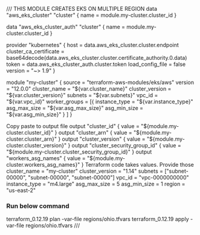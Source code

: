 /// THIS MODULE CREATES EKS ON MULTIPLE REGION
data "aws_eks_cluster" "cluster" {
  name = module.my-cluster.cluster_id
}

data "aws_eks_cluster_auth" "cluster" {
  name = module.my-cluster.cluster_id
}

provider "kubernetes" {
  host = data.aws_eks_cluster.cluster.endpoint
  cluster_ca_certificate = base64decode(data.aws_eks_cluster.cluster.certificate_authority.0.data)
  token = data.aws_eks_cluster_auth.cluster.token
  load_config_file = false
  version = "~> 1.9"
}

module "my-cluster" {
  source = "terraform-aws-modules/eks/aws"
  version = "12.0.0"
  cluster_name = "${var.cluster_name}"
  cluster_version = "${var.cluster_version}"
  subnets = "${var.subnets}"
  vpc_id = "${var.vpc_id}"
  worker_groups = [{
    instance_type = "${var.instance_type}"
    asg_max_size = "${var.asg_max_size}"
	asg_min_size = "${var.asg_min_size}"
    }
  ]
}

Copy paste to output file
output "cluster_id" {
	value = "${module.my-cluster.cluster_id}"
}
output "cluster_arn" {
	value = "${module.my-cluster.cluster_arn}"
}
output "cluster_version" {
	value = "${module.my-cluster.cluster_version}"
}
output "cluster_security_group_id" {
	value = "${module.my-cluster.cluster_security_group_id}"
}
output "workers_asg_names" {
	value = "${module.my-cluster.workers_asg_names}"
}
Terraform code takes values. Provide those
cluster_name                                    = "my-cluster"
cluster_version                                 = "1.14"
subnets                                         = ["subnet-00000", "subnet-00000", "subnet-00000"]
vpc_id                                          = "vpc-0000000000"
instance_type                                   = "m4.large"
asg_max_size                                    = 5
asg_min_size                                    = 1
region                                          = "us-east-2"
### Run below command
terraform_0.12.19   plan -var-file regions/ohio.tfvars
terraform_0.12.19   apply -var-file regions/ohio.tfvars ///